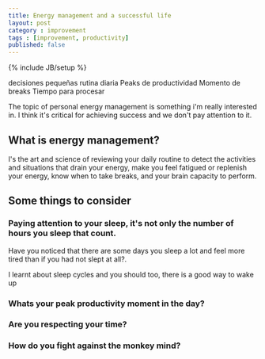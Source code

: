 ```yaml
---
title: Energy management and a successful life
layout: post
category : improvement
tags : [improvement, productivity]
published: false
---
```

{% include JB/setup %}

decisiones pequeñas
rutina diaria
Peaks de productividad
Momento de breaks
Tiempo para procesar


The topic of personal energy management is something i'm really interested in. I think it's critical for achieving success and we don't pay attention to it.

## What is energy management?

I's the art and science of reviewing your daily routine to detect the activities and situations that drain your energy, make you feel fatigued or replenish your energy, know when to take breaks, and your brain capacity to perform.

## Some things to consider

### Paying attention to your sleep, it's not only the number of hours you sleep that count.

Have you noticed that there are some days you sleep a lot  and feel more tired than if you had not slept at all?.

I learnt about sleep cycles and you should too,  there is a good way to wake up 


### Whats your peak productivity moment in the day?

### Are you respecting your time?

### How do you fight against the monkey mind?




